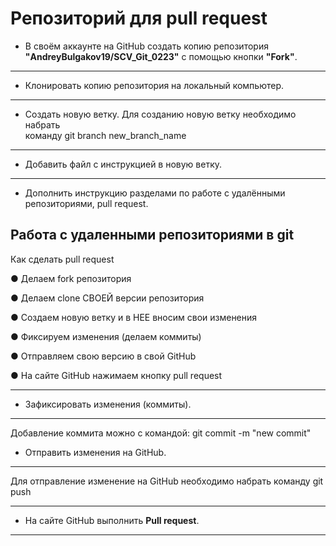 # Репозиторий для **pull request**

* В своём аккаунте на GitHub создать копию репозитория **"AndreyBulgakov19/SCV_Git_0223"** с помощью кнопки **"Fork"**.

---

* Клонировать копию репозитория на локальный компьютер.

---

* Создать новую ветку.
Для созданию новую ветку необходимо набрать   
команду git branch new_branch_name

---

* Добавить файл с инструкцией в новую ветку.

---

* Дополнить инструкцию разделами по работе с удалёнными репозиториями, pull request.

## Работа с удаленными репозиториями в git

Как сделать pull request

● Делаем fork репозитория

● Делаем clone СВОЕЙ версии репозитория

● Создаем новую ветку и в НЕЕ вносим свои изменения

● Фиксируем изменения (делаем коммиты)

● Отправляем свою версию в свой GitHub

● На сайте GitHub нажимаем кнопку pull request

---


* Зафиксировать изменения (коммиты).

---
Добавление коммита можно с командой: 
git commit -m "new commit"


* Отправить изменения на GitHub.

---
Для отправление изменение на GitHub необходимо 
набрать команду git push

---

* На сайте GitHub выполнить **Pull request**.

---

